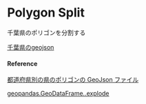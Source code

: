 Polygon Split
===============


千葉県のポリゴンを分割する

[千葉県のgeojson](https://github.com/ohwada/World_Countries/blob/main/geojson/japan_prefectures/geojson/chiba.geojson)


#### Reference

[都道府県別の県のポリゴンの GeoJson ファイル](https://github.com/ohwada/World_Countries/tree/main/geojson/japan_prefectures)

[geopandas.GeoDataFrame..explode](https://geopandas.org/en/stable/docs/reference/api/geopandas.GeoDataFrame.explode.html)
